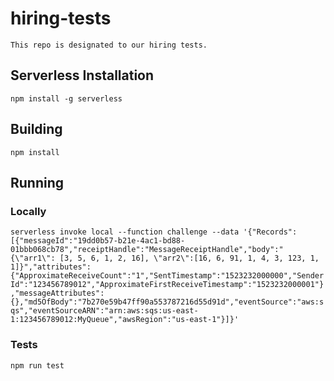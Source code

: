 # hiring-tests
`This repo is designated to our hiring tests.`

## Serverless Installation

`npm install -g serverless`

## Building

`npm install`

## Running

### Locally

`serverless invoke local --function challenge --data '{"Records":[{"messageId":"19dd0b57-b21e-4ac1-bd88-01bbb068cb78","receiptHandle":"MessageReceiptHandle","body":"{\"arr1\": [3, 5, 6, 1, 2, 16], \"arr2\":[16, 6, 91, 1, 4, 3, 123, 1, 1]}","attributes":{"ApproximateReceiveCount":"1","SentTimestamp":"1523232000000","SenderId":"123456789012","ApproximateFirstReceiveTimestamp":"1523232000001"},"messageAttributes":{},"md5OfBody":"7b270e59b47ff90a553787216d55d91d","eventSource":"aws:sqs","eventSourceARN":"arn:aws:sqs:us-east-1:123456789012:MyQueue","awsRegion":"us-east-1"}]}'`

### Tests

 `npm run test`

